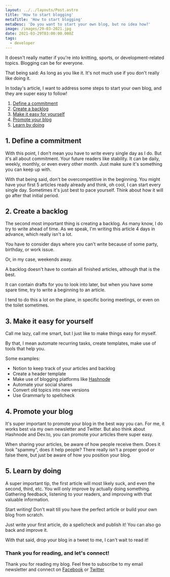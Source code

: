 ```yaml
---
layout: ../../layouts/Post.astro
title: 'How to start blogging'
metaTitle: 'How to start blogging'
metaDesc: 'Do you want to start your own blog, but no idea how?'
image: /images/29-03-2021.jpg
date: 2021-03-29T03:00:00.000Z
tags:
  - developer
---
```


It doesn't really matter if you're into knitting, sports, or development-related topics. Blogging can be for everyone.

That being said: As long as you like it.
It's not much use if you don't really like doing it.

In today's article, I want to address some steps to start your own blog, and they are super easy to follow!

1. [Define a commitment](#heading-1.-define-a-commitment)
2. [Create a backlog](#heading-2.-create-a-backlog)
3. [Make it easy for yourself](#heading-3.-make-it-easy-for-yourself)
4. [Promote your blog](#heading-4.-promote-your-blog)
5. [Learn by doing](#heading-5.-learn-by-doing)

## 1. Define a commitment

With this point, I don't mean you have to write every single day as I do.
But it's all about commitment. Your future readers like stability. It can be daily, weekly, monthly, or even every other month. Just make sure it's something you can keep up with.

With that being said, don't be overcompetitive in the beginning. You might have your first 5 articles ready already and think, oh cool, I can start every single day.
Sometimes it's just best to pace yourself. Think about how it will go after that initial period.

## 2. Create a backlog

The second most important thing is creating a backlog.
As many know, I do try to write ahead of time.
As we speak, I'm writing this article 4 days in advance, which really isn't a lot.

You have to consider days where you can't write because of some party, birthday, or work issue.

Or, in my case, weekends away.

A backlog doesn't have to contain all finished articles, although that is the best.

It can contain drafts for you to look into later, but when you have some spare time, try to write a beginning to an article.

I tend to do this a lot on the plane, in specific boring meetings, or even on the toilet sometimes.

## 3. Make it easy for yourself

Call me lazy, call me smart, but I just like to make things easy for myself.

By that, I mean automate recurring tasks, create templates, make use of tools that help you.

Some examples:

- Notion to keep track of your articles and backlog
- Create a header template
- Make use of blogging platforms like [Hashnode](https://hashnode.com/@dailydevtips/joinme)
- Automate your social shares
- Convert old topics into new versions
- Use Grammarly to spellcheck

## 4. Promote your blog

It's super important to promote your blog in the best way you can. For me, it works best via my own newsletter and Twitter.
But also think about Hashnode and Dev.to, you can promote your articles there super easy.

When sharing your articles, be aware of how people receive them. Does it look "spammy", does it help people?
There really isn't a proper good or false there, but just be aware of how you position your blog.

## 5. Learn by doing

A super important tip, the first article will most likely suck, and even the second, third, etc.
You will only improve by actually doing something.
Gathering feedback, listening to your readers, and improving with that valuable information.

Start writing!
Don't wait till you have the perfect article or build your own blog from scratch.

Just write your first article, do a spellcheck and publish it!
You can also go back and improve it.

With that said, drop your blog in a tweet to me, I can't wait to read it!

### Thank you for reading, and let's connect!

Thank you for reading my blog. Feel free to subscribe to my email newsletter and connect on [Facebook](https://www.facebook.com/DailyDevTipsBlog) or [Twitter](https://twitter.com/DailyDevTips1)
